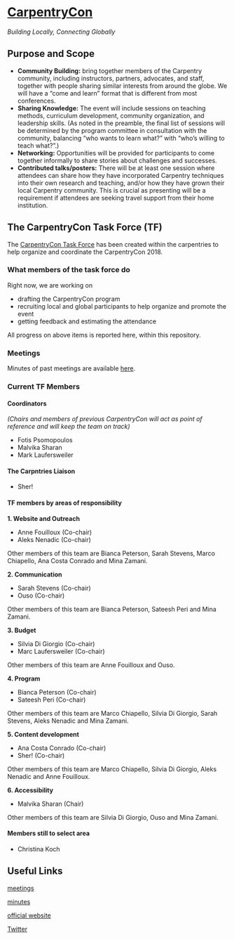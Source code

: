 # [CarpentryCon](http://www.carpentrycon.org/)

*Building Locally, Connecting Globally*

## Purpose and Scope
- **Community Building:** bring together members of the Carpentry community, including instructors, partners, advocates, and staff, together with people sharing similar interests from around the globe. We will have a “come and learn” format that is different from most conferences.
- **Sharing Knowledge:** The event will include sessions on teaching methods, curriculum development, community organization, and leadership skills. (As noted in the preamble, the final list of sessions will be determined by the program committee in consultation with the community, balancing “who wants to learn what?” with “who’s willing to teach what?”.)
- **Networking:** Opportunities will be provided for participants to come together informally to share stories about challenges and successes.
- **Contributed talks/posters:** There will be at least one session where attendees can share how they have incorporated Carpentry techniques into their own research and teaching, and/or how they have grown their local Carpentry community. This is crucial as presenting will be a requirement if attendees are seeking travel support from their home institution.

## The CarpentryCon Task Force (TF)

The [CarpentryCon Task Force](https://github.com/swcarpentry/board/tree/master/TaskForces/2018-CarpentryCon) has been created within the carpentries to help organize and coordinate the CarpentryCon 2018.

### What members of the task force do
Right now, we are working on
- drafting the CarpentryCon program
- recruiting local and global participants to help organize and promote the event
- getting feedback and estimating the attendance

All progress on above items is reported here, within this repository.

### Meetings
Minutes of past meetings are available [here](minutes).

### Current TF Members

#### Coordinators 

*(Chairs and members of previous CarpentryCon will act as point of reference and will keep the team on track)*

* Fotis Psomopoulos
* Malvika Sharan
* Mark Laufersweiler

#### The Carpntries Liaison

* Sher!

#### TF members by areas of responsibility

**1. Website and Outreach**

  - Anne Fouilloux (Co-chair)
  - Aleks Nenadic (Co-chair)
 
 Other members of this team are Bianca Peterson, Sarah Stevens, Marco Chiapello, Ana Costa Conrado and Mina Zamani.

**2. Communication**

  - Sarah Stevens (Co-chair)
  - Ouso (Co-chair)
  
Other members of this team are  Bianca Peterson, Sateesh Peri and Mina Zamani.

**3. Budget**

  - Silvia Di Giorgio (Co-chair)
  - Marc Laufersweiler (Co-chair)

Other members of this team are Anne Fouilloux and Ouso.

**4. Program**

  - Bianca Peterson (Co-chair)
  - Sateesh Peri (Co-chair)

Other members of this team are Marco Chiapello, Silvia Di Giorgio, Sarah Stevens, Aleks Nenadic and Mina Zamani.

**5. Content development**

  - Ana Costa Conrado (Co-chair)
  - Sher! (Co-chair)
  
Other members of this team are Marco Chiapello, Silvia Di Giorgio, Aleks Nenadic and Anne Fouilloux.
 
**6. Accessibility**

  - Malvika Sharan (Chair)
 
Other members of this team are Silvia Di Giorgio, Ouso and Mina Zamani.

#### Members still to select area

- Christina Koch

## Useful Links

[meetings](http://pad.software-carpentry.org/2020carpentrycontaskforce)

[minutes](https://github.com/carpentries/carpentrycon/tree/master/Minutes)

[official website](http://www.carpentrycon.org/)

[Twitter](https://twitter.com/carpentrycon)
